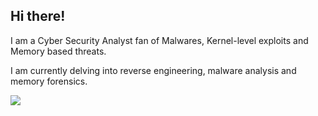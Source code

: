 ## Hi there!
I am a Cyber Security Analyst fan of Malwares, Kernel-level exploits and Memory based threats. 

I am currently delving into reverse engineering, malware analysis and memory forensics.

![](https://hit.yhype.me/github/profile?account_id=28620328)
